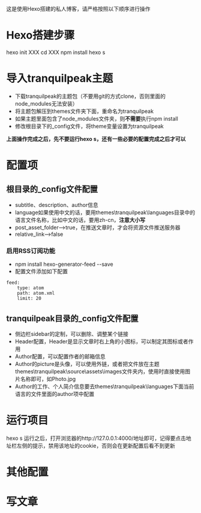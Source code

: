 这是使用Hexo搭建的私人博客，请严格按照以下顺序进行操作

# Hexo搭建步骤
hexo init XXX
cd XXX
npm install
hexo s

# 导入tranquilpeak主题
 - 下载tranquilpeak的主题包（不要用git的方式clone，否则里面的node_modules无法安装）
 - 将主题包解压到themes文件夹下面，重命名为tranquilpeak
 - 如果主题里面包含了node_modules文件夹，则**不需要**执行npm install
 - 修改根目录下的_config文件，将theme变量设置为tranquilpeak

**上面操作完成之后，先不要运行hexo s，还有一些必要的配置完成之后才可以**

# 配置项

## 根目录的_config文件配置

 - subtitle、description、author信息
 - language如果使用中文的话，要用themes\tranquilpeak\languages目录中的语言文件名称，比如中文的话，要用zh-cn，**注意大小写**
 - post_asset_folder-->true，在推送文章时，才会将资源文件推送服务器
 - relative_link-->false

### 启用RSS订阅功能

 - npm install hexo-generator-feed --save
 - 配置文件添加如下配置
```
feed:
    type: atom
    path: atom.xml
    limit: 20
```
 
## tranquilpeak目录的_config文件配置

 - 侧边栏sidebar的定制，可以删除、调整某个链接
 - Header配置，Header是显示文章时右上角的小图标，可以制定其图标或者作用
 - Author配置，可以配置作者的邮箱信息
 - Author的picture是头像，可以使用外链，或者把文件放在主题themes\tranquilpeak\source\assets\images文件夹内，使用时直接使用图片名称即可，如Photo.jpg
 - Author的工作、个人简介信息要去themes\tranquilpeak\languages下面当前语言的文件里面的author项中配置

# 运行项目

 hexo s 运行之后，打开浏览器的http://127.0.0.1:4000/地址即可，记得要点击地址栏左侧的提示，禁用该地址的cookie，否则会在更新配置后看不到更新

# 其他配置



# 写文章
